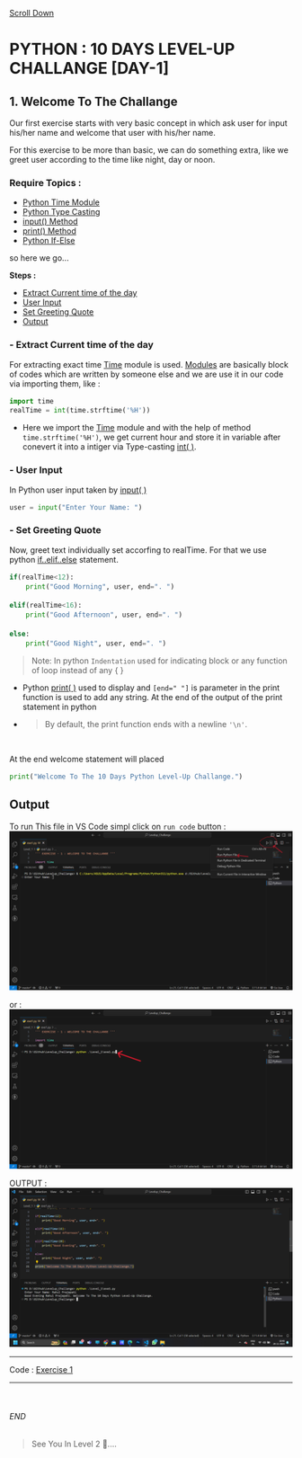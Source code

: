 [Scroll Down](#end)

# PYTHON : 10 DAYS LEVEL-UP CHALLANGE [DAY-1]

## 1. Welcome To The Challange
Our first exercise starts with very basic concept in which ask user for input his/her name and welcome that user with his/her name.

For this exercise to be more than basic, we can do something extra, like we greet user according to the time like night, day or noon.

### Require Topics :
- [Python Time Module](https://docs.python.org/3/library/time.html) 
- [Python Type Casting](https://docs.python.org/3/library/functions.html#int)
- [input() Method](https://docs.python.org/3/library/functions.html#input)
- [print() Method](https://docs.python.org/3/library/functions.html#print)
- [Python If-Else](https://docs.python.org/3/tutorial/controlflow.html#if-statements)

so here we go...


**Steps :**

  - [Extract Current time of the day](#--extract-current-time-of-the-day)
  - [User Input](#--user-input)
  - [Set Greeting Quote](#--set-greeting-quote)
  - [Output](#-output)
         

### - Extract Current time of the day
For extracting exact time [Time](https://docs.python.org/3/library/time.html) module is used. [Modules](https://www.w3schools.com/python/python_modules.asp) are basically block of codes which are written by someone else and we are use it in our code via importing them, like :

```python
import time
realTime = int(time.strftime('%H'))
```

* Here we import the [Time](https://docs.python.org/3/library/time.html) module and with the help of method `time.strftime('%H')`, we get current hour and store it in variable after conevert it into a intiger via Type-casting [int( )](https://docs.python.org/3/library/functions.html#int). 

### - User Input
In Python user input taken by [input( )](https://docs.python.org/3/library/functions.html#input)

```python
user = input("Enter Your Name: ")
```

### - Set Greeting Quote
Now, greet text individually set accorfing to realTime. For that we use python [if..elif..else](https://docs.python.org/3/tutorial/controlflow.html#if-statements) statement.

```python
if(realTime<12):
    print("Good Morning", user, end=". ")

elif(realTime<16):
    print("Good Afternoon", user, end=". ")

else:
    print("Good Night", user, end=". ")
```


> Note: In python `Indentation` used for indicating block or any function of loop instead of any { }

* Python [print( )](https://docs.python.org/3/library/functions.html#print) used to display and `[end=" "]` is parameter in the print function is used to add any string. At the end of the output of the print statement in python
  
* > By default, the print function ends with a newline `'\n'`.

<br>

At the end welcome statement will placed
```python
print("Welcome To The 10 Days Python Level-Up Challange.")
```

## Output
To run This file in VS Code simpl click on `run code` button : 
![image](/img/level1_output/run_1.png) 

or : 
![image](/img/level1_output/run_2.png) 

OUTPUT : 
![image](/img/level1_output/output.png) 

---

Code : 
[Exercise 1](exe1.py) 

---
<br>

###### END


> See You In Level 2 👀....

